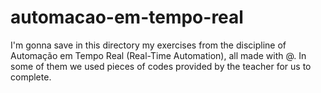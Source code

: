 # automacao-em-tempo-real

I'm gonna save in this directory my exercises from the discipline of Automação em Tempo Real (Real-Time Automation), all made with @. In some of them we used pieces of codes provided by the teacher for us to complete.
